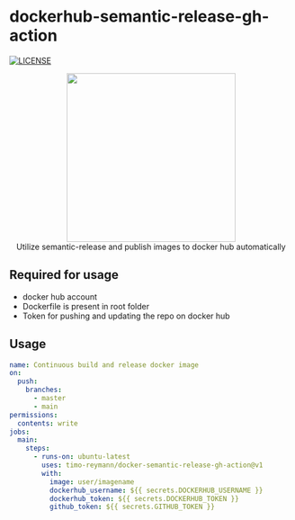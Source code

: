 dockerhub-semantic-release-gh-action
===
[![LICENSE](https://img.shields.io/github/license/timo-reymann/dockerhub-semantic-release-gh-action)](https://github.com/timo-reymann/dockerhub-semantic-release-gh-action/blob/main/LICENSE)

<p align="center">
	<img width="300" src="https://avatars.githubusercontent.com/u/54465427?v=4">
    <br />
    Utilize semantic-release and publish images to docker hub automatically
</p>

## Required for usage

- docker hub account
- Dockerfile is present in root folder
- Token for pushing and updating the repo on docker hub


## Usage

```yaml
name: Continuous build and release docker image
on:
  push:
    branches:
      - master
      - main
permissions:
  contents: write
jobs:
  main:
    steps:
      - runs-on: ubuntu-latest
        uses: timo-reymann/docker-semantic-release-gh-action@v1
        with:
          image: user/imagename
          dockerhub_username: ${{ secrets.DOCKERHUB_USERNAME }}
          dockerhub_token: ${{ secrets.DOCKERHUB_TOKEN }}
          github_token: ${{ secrets.GITHUB_TOKEN }}
```

